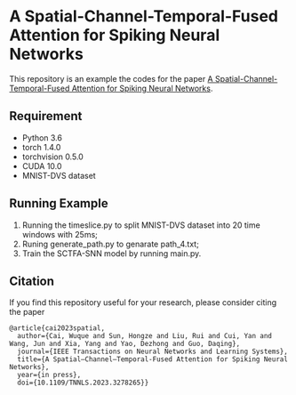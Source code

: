# A Spatial-Channel-Temporal-Fused Attention for Spiking Neural Networks

This repository is an example the codes for the paper [A Spatial-Channel-Temporal-Fused Attention for Spiking Neural Networks](https://ieeexplore.ieee.org/abstract/document/10138927). 

## Requirement
- Python 3.6
- torch 1.4.0
- torchvision 0.5.0
- CUDA 10.0
- MNIST-DVS dataset

## Running Example
1. Running the timeslice.py to split MNIST-DVS dataset into 20 time windows with 25ms;
2. Runing generate_path.py to genarate path_4.txt;
3. Train the SCTFA-SNN model by running main.py.


## Citation
If you find this repository useful for your research, please consider citing the paper

```
@article{cai2023spatial,
  author={Cai, Wuque and Sun, Hongze and Liu, Rui and Cui, Yan and Wang, Jun and Xia, Yang and Yao, Dezhong and Guo, Daqing},
  journal={IEEE Transactions on Neural Networks and Learning Systems}, 
  title={A Spatial–Channel–Temporal-Fused Attention for Spiking Neural Networks}, 
  year={in press},
  doi={10.1109/TNNLS.2023.3278265}}
```
